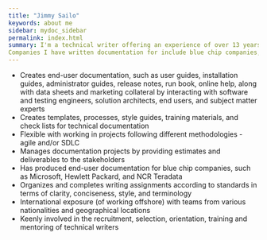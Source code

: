 ```yaml
---
title: "Jimmy Sailo"
keywords: about me
sidebar: mydoc_sidebar
permalink: index.html
summary: I'm a technical writer offering an experience of over 13 years in the IT industry with writing documentation for domains ranging from RPA, ATM/POS transactions management, ERP, CRM, enterprise mobile applications, guest facing technologies, and embedded systems.
Companies I have written documentation for include blue chip companies, such as Microsoft, HP, Teradata, and NCR.
---
```


* Creates end-user documentation, such as user guides, installation guides, administrator guides, release notes, run book, online help, along with data sheets and marketing collateral by interacting with software and testing engineers, solution architects, end users, and subject matter experts
* Creates templates, processes, style guides, training materials, and check lists for technical documentation
* Flexible with working in projects following different methodologies - agile and/or SDLC 
* Manages documentation projects by providing estimates and deliverables to the stakeholders
* Has produced end-user documentation for blue chip companies, such as Microsoft, Hewlett Packard, and NCR Teradata
* Organizes and completes writing assignments according to standards in terms of clarity, conciseness, style, and terminology
* International exposure (of working offshore) with teams from various nationalities and geographical locations
*  Keenly involved in the recruitment, selection, orientation, training and mentoring of technical writers

